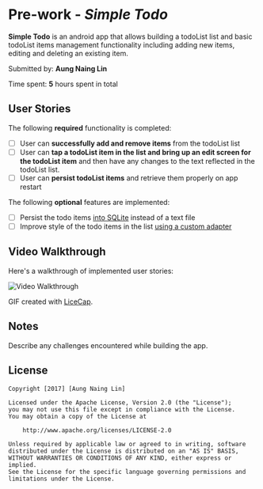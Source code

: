# Pre-work - *Simple Todo*

**Simple Todo** is an android app that allows building a todoList list and basic todoList items management functionality including adding new items, editing and deleting an existing item.

Submitted by: **Aung Naing Lin**

Time spent: **5** hours spent in total

## User Stories

The following **required** functionality is completed:

* [ ] User can **successfully add and remove items** from the todoList list
* [ ] User can **tap a todoList item in the list and bring up an edit screen for the todoList item** and then have any changes to the text reflected in the todoList list.
* [ ] User can **persist todoList items** and retrieve them properly on app restart

The following **optional** features are implemented:

* [ ] Persist the todo items [into SQLite](http://guides.codepath.com/android/Persisting-Data-to-the-Device#sqlite) instead of a text file
* [ ] Improve style of the todo items in the list [using a custom adapter](http://guides.codepath.com/android/Using-an-ArrayAdapter-with-ListView)

## Video Walkthrough

Here's a walkthrough of implemented user stories:

<img src='https://i.imgur.com/Pld1sA6.gif' title='Video Walkthrough' width='' alt='Video Walkthrough' />

GIF created with [LiceCap](http://www.cockos.com/licecap/).

## Notes

Describe any challenges encountered while building the app.

## License

    Copyright [2017] [Aung Naing Lin]

    Licensed under the Apache License, Version 2.0 (the "License");
    you may not use this file except in compliance with the License.
    You may obtain a copy of the License at

        http://www.apache.org/licenses/LICENSE-2.0

    Unless required by applicable law or agreed to in writing, software
    distributed under the License is distributed on an "AS IS" BASIS,
    WITHOUT WARRANTIES OR CONDITIONS OF ANY KIND, either express or implied.
    See the License for the specific language governing permissions and
    limitations under the License.
